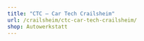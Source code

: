 ```yaml
---
title: "CTC – Car Tech Crailsheim"
url: /crailsheim/ctc-car-tech-crailsheim/
shop: Autowerkstatt
---
```


